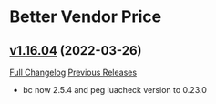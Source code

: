# Better Vendor Price

## [v1.16.04](https://github.com/mooreatv/BetterVendorPrice/tree/v1.16.04) (2022-03-26)
[Full Changelog](https://github.com/mooreatv/BetterVendorPrice/compare/v1.16.03...v1.16.04) [Previous Releases](https://github.com/mooreatv/BetterVendorPrice/releases)

- bc now 2.5.4 and peg luacheck version to 0.23.0  
